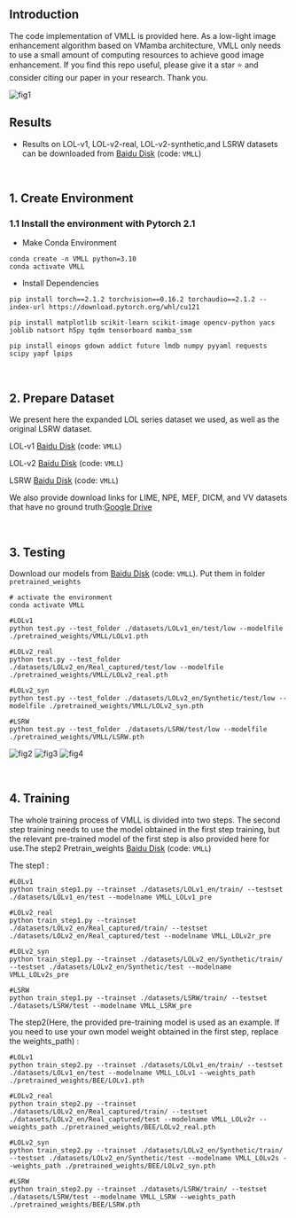 ## Introduction
The code implementation of VMLL is provided here. As a low-light image enhancement algorithm based on VMamba architecture, VMLL only needs to use a small amount of computing resources to achieve good image enhancement. If you find this repo useful, please give it a star ⭐ and consider citing our paper in your research. Thank you.

![fig1](https://github.com/user-attachments/assets/4311f3e4-47b1-47ba-a827-72822c090e63)

## Results
- Results on LOL-v1, LOL-v2-real, LOL-v2-synthetic,and LSRW datasets can be downloaded from [Baidu Disk](https://pan.baidu.com/s/1fDHPUuLadmdnZPSJhx_upg) (code: `VMLL`)


&nbsp;


## 1. Create Environment
### 1.1 Install the environment with Pytorch 2.1
- Make Conda Environment
```
conda create -n VMLL python=3.10
conda activate VMLL
```
- Install Dependencies
```
pip install torch==2.1.2 torchvision==0.16.2 torchaudio==2.1.2 --index-url https://download.pytorch.org/whl/cu121

pip install matplotlib scikit-learn scikit-image opencv-python yacs joblib natsort h5py tqdm tensorboard mamba_ssm

pip install einops gdown addict future lmdb numpy pyyaml requests scipy yapf lpips
```

&nbsp;    


## 2. Prepare Dataset
We present here the expanded LOL series dataset we used, as well as the original LSRW dataset.

LOL-v1 [Baidu Disk](https://pan.baidu.com/s/1f9vKmsoHkK33iztV_cdbEQ?pwd=VMLL) (code: `VMLL`)

LOL-v2 [Baidu Disk](https://pan.baidu.com/s/1AUXs0tVtnyo7S1LEQ-G2mA?pwd=VMLL) (code: `VMLL`)

LSRW [Baidu Disk](https://pan.baidu.com/s/1I75Q5_pz7g4g00CNuSF-ZA?pwd=VMLL) (code: `VMLL`)

We also provide download links for LIME, NPE, MEF, DICM, and VV datasets that have no ground truth:[Google Drive](https://drive.google.com/drive/folders/0B_FjaR958nw_djVQanJqeEhUM1k?resourcekey=0-d8qXaDrCR39dHNoa4CJdUA)


&nbsp;      


## 3. Testing
Download our models from [Baidu Disk](https://pan.baidu.com/s/1Vn3Fv85YsmW6FPrxD19Wyg?pwd=VMLL) (code: `VMLL`). Put them in folder `pretrained_weights`
```shell
# activate the environment
conda activate VMLL

#LOLv1
python test.py --test_folder ./datasets/LOLv1_en/test/low --modelfile ./pretrained_weights/VMLL/LOLv1.pth

#LOLv2_real
python test.py --test_folder ./datasets/LOLv2_en/Real_captured/test/low --modelfile ./pretrained_weights/VMLL/LOLv2_real.pth

#LOLv2_syn
python test.py --test_folder ./datasets/LOLv2_en/Synthetic/test/low --modelfile ./pretrained_weights/VMLL/LOLv2_syn.pth

#LSRW
python test.py --test_folder ./datasets/LSRW/test/low --modelfile ./pretrained_weights/VMLL/LSRW.pth
```
![fig2](https://github.com/user-attachments/assets/c2221c48-eac6-48f2-a67b-fa729c86d902)
![fig3](https://github.com/user-attachments/assets/6a88c163-832e-4b79-a503-c197674af797)
![fig4](https://github.com/user-attachments/assets/6d6cad89-f3e8-474c-850c-ee3a8f0739f4)

&nbsp;


## 4. Training
The whole training process of VMLL is divided into two steps. The second step training needs to use the model obtained in the first step training, but the relevant pre-trained model of the first step is also provided here for use.The step2 Pretrain_weights [Baidu Disk](https://pan.baidu.com/s/1iqLBng-UZMXGJyWVF444uQ?pwd=VMLL) (code: `VMLL`)

The step1 :
```shell
#LOLv1
python train_step1.py --trainset ./datasets/LOLv1_en/train/ --testset ./datasets/LOLv1_en/test --modelname VMLL_LOLv1_pre

#LOLv2_real
python train_step1.py --trainset ./datasets/LOLv2_en/Real_captured/train/ --testset ./datasets/LOLv2_en/Real_captured/test --modelname VMLL_LOLv2r_pre

#LOLv2_syn
python train_step1.py --trainset ./datasets/LOLv2_en/Synthetic/train/ --testset ./datasets/LOLv2_en/Synthetic/test --modelname VMLL_LOLv2s_pre

#LSRW
python train_step1.py --trainset ./datasets/LSRW/train/ --testset ./datasets/LSRW/test --modelname VMLL_LSRW_pre
```

The step2(Here, the provided pre-training model is used as an example. If you need to use your own model weight obtained in the first step, replace the weights_path) :
```shell
#LOLv1
python train_step2.py --trainset ./datasets/LOLv1_en/train/ --testset ./datasets/LOLv1_en/test --modelname VMLL_LOLv1 --weights_path ./pretrained_weights/BEE/LOLv1.pth 

#LOLv2_real
python train_step2.py --trainset ./datasets/LOLv2_en/Real_captured/train/ --testset ./datasets/LOLv2_en/Real_captured/test --modelname VMLL_LOLv2r --weights_path ./pretrained_weights/BEE/LOLv2_real.pth 

#LOLv2_syn
python train_step2.py --trainset ./datasets/LOLv2_en/Synthetic/train/ --testset ./datasets/LOLv2_en/Synthetic/test --modelname VMLL_LOLv2s --weights_path ./pretrained_weights/BEE/LOLv2_syn.pth 

#LSRW
python train_step2.py --trainset ./datasets/LSRW/train/ --testset ./datasets/LSRW/test --modelname VMLL_LSRW --weights_path ./pretrained_weights/BEE/LSRW.pth 
```
